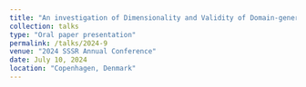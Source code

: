 ```yaml
---
title: "An investigation of Dimensionality and Validity of Domain-general and Domain-specific Writing Self-efficacy Scales"
collection: talks
type: "Oral paper presentation"
permalink: /talks/2024-9
venue: "2024 SSSR Annual Conference"
date: July 10, 2024
location: "Copenhagen, Denmark"
---
```

